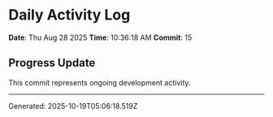 # Daily Activity Log

**Date**: Thu Aug 28 2025
**Time**: 10:36:18 AM
**Commit**: 15

## Progress Update

This commit represents ongoing development activity.

---
Generated: 2025-10-19T05:06:18.519Z
